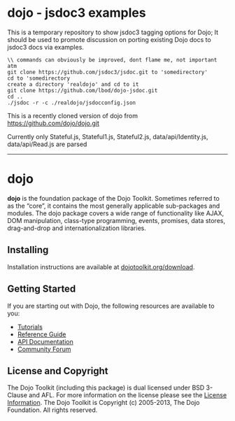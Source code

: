 # dojo - jsdoc3 examples
This is a temporary repository to show jsdoc3 tagging options for Dojo; It should be used to promote discussion on porting existing Dojo docs to jsdoc3 docs via examples.

```
\\ commands can obviously be improved, dont flame me, not important atm
git clone https://github.com/jsdoc3/jsdoc.git to 'somedirectory'
cd to 'somedirectory
create a directory 'realdojo' and cd to it
git clone https://github.com/lbod/dojo-jsdoc.git
cd ..
./jsdoc -r -c ./realdojo/jsdocconfig.json
```

This is a recently cloned version of dojo from https://github.com/dojo/dojo.git

Currently only Stateful.js, Stateful1.js, Stateful2.js, data/api/Identity.js, data/api/Read.js are parsed

---

# dojo

**dojo** is the foundation package of the Dojo Toolkit. Sometimes referred to as the “core”, it contains the most
generally applicable sub-packages and modules. The dojo package covers a wide range of functionality like AJAX, DOM
manipulation, class-type programming, events, promises, data stores, drag-and-drop and internationalization libraries.

## Installing

Installation instructions are available at [dojotoolkit.org/download][download].

## Getting Started

If you are starting out with Dojo, the following resources are available to you:

* [Tutorials][]
* [Reference Guide][]
* [API Documentation][]
* [Community Forum][]

## License and Copyright

The Dojo Toolkit (including this package) is dual licensed under BSD 3-Clause and AFL.  For more information on the
license please see the [License Information][].  The Dojo Toolkit is Copyright (c) 2005-2013, The Dojo Foundation.  All
rights reserved.

[download]: http://dojotoolkit.org/download/
[Tutorials]: http://dojotoolkit.org/documentation/
[Reference Guide]: http://dojotoolkit.org/reference-guide/
[API Documentation]: http://dojotoolkit.org/api/
[Community Forum]: http://dojotoolkit.org/community/
[License Information]: http://dojotoolkit.org/license